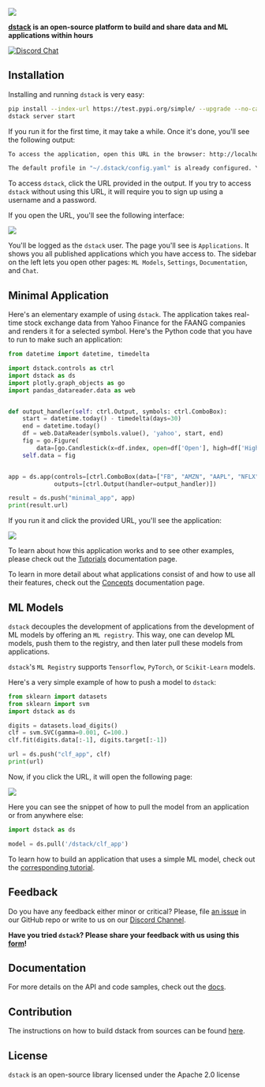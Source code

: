 ![](https://raw.githubusercontent.com/dstackai/dstack/master/splash.png)

**[dstack](https://dstack.ai/) is an open-source platform to build and share data and ML applications within hours**

[![Discord Chat](https://img.shields.io/discord/687649691688501294.svg)](https://discord.gg/)

## Installation

Installing and running `dstack` is very easy:

```bash
pip install --index-url https://test.pypi.org/simple/ --upgrade --no-cache-dir --extra-index-url=https://pypi.org/simple/ dstack==0.6.1.dev2
dstack server start
```

If you run it for the first time, it may take a while. Once it's done, you'll see the following output:

```bash
To access the application, open this URL in the browser: http://localhost:8080/auth/verify?user=dstack&code=xxxxxxxx-xxxx-xxxx-xxxx-xxxxxxxxxxxx&next=/

The default profile in "~/.dstack/config.yaml" is already configured. You are welcome to push your applications using Python package.
```

To access `dstack`, click the URL provided in the output. If you try to access `dstack` without using this URL, it will
require you to sign up using a username and a password.

If you open the URL, you'll see the following interface:

![](https://gblobscdn.gitbook.com/assets%2F-LyOZaAwuBdBTEPqqlZy%2F-MRGHEBnXtyh5_mlTAlZ%2F-MRGIG9IIEM79SdH_Fwx%2Fds_signed_in_empty.png?alt=media&token=90450054-8afa-43ec-b0af-9b3347a45e31)

You'll be logged as the `dstack` user. The page you'll see is `Applications`. It shows you all published applications
which you have access to. The sidebar on the left lets you open other pages: `ML Models`, `Settings`, `Documentation`,
and `Chat`.

## Minimal Application

Here's an elementary example of using `dstack`. The application takes real-time stock exchange data from Yahoo Finance
for the FAANG companies and renders it for a selected symbol. Here's the Python code that you have to run to make such
an application:

```python
from datetime import datetime, timedelta

import dstack.controls as ctrl
import dstack as ds
import plotly.graph_objects as go
import pandas_datareader.data as web


def output_handler(self: ctrl.Output, symbols: ctrl.ComboBox):
    start = datetime.today() - timedelta(days=30)
    end = datetime.today()
    df = web.DataReader(symbols.value(), 'yahoo', start, end)
    fig = go.Figure(
        data=[go.Candlestick(x=df.index, open=df['Open'], high=df['High'], low=df['Low'], close=df['Close'])])
    self.data = fig


app = ds.app(controls=[ctrl.ComboBox(data=["FB", "AMZN", "AAPL", "NFLX", "GOOG"])],
             outputs=[ctrl.Output(handler=output_handler)])

result = ds.push("minimal_app", app)
print(result.url)
```

If you run it and click the provided URL, you'll see the application:

![](https://gblobscdn.gitbook.com/assets%2F-LyOZaAwuBdBTEPqqlZy%2F-MRGHEBnXtyh5_mlTAlZ%2F-MRGIh18UuHTjmCXfIpD%2Fds_minimal_app.png?alt=media&token=17759f21-7e99-43bd-b790-70ecbbf21c3c)

To learn about how this application works and to see other examples, please check out
the [Tutorials](https://docs.dstack.ai/tutorials) documentation page.

To learn in more detail about what applications consist of and how to use all their features, check out
the [Concepts](https://docs.dstack.ai/concepts) documentation page.

## ML Models

`dstack` decouples the development of applications from the development of ML models by offering an `ML registry`. This
way, one can develop ML models, push them to the registry, and then later pull these models from applications.

`dstack`'s `ML Registry` supports `Tensorflow`, `PyTorch`, or `Scikit-Learn` models.

Here's a very simple example of how to push a model to `dstack`:

```python
from sklearn import datasets
from sklearn import svm
import dstack as ds

digits = datasets.load_digits()
clf = svm.SVC(gamma=0.001, C=100.)
clf.fit(digits.data[:-1], digits.target[:-1])

url = ds.push("clf_app", clf)
print(url)
```

Now, if you click the URL, it will open the following page:

![](https://gblobscdn.gitbook.com/assets%2F-LyOZaAwuBdBTEPqqlZy%2F-MRGNY5YFKhVKgIGfGWP%2F-MRGNzac1vfYPdiF6LKJ%2Fds_%20clf_app.png?alt=media&token=6cc4027a-6c4a-489d-bd55-a88f17a7344b)

Here you can see the snippet of how to pull the model from an application or from anywhere else:

```python
import dstack as ds

model = ds.pull('/dstack/clf_app')
```

To learn how to build an application that uses a simple ML model, check out
the [corresponding tutorial](https://docs.dstack.ai/tutorials/simple-application-with-scikit-learn-model).

## Feedback

Do you have any feedback either minor or critical? Please, file [an issue](https://github.com/dstackai/dstack/issues) in
our GitHub repo or write to us on our [Discord Channel](https://discord.com/invite/8xfhEYa).

**Have you tried `dstack`? Please share your feedback with us using this [form](https://forms.gle/4U6Z6hmZhbAtEDK29)!**

## Documentation

For more details on the API and code samples, check out the [docs](https://docs.dstack.ai/).

## Contribution

The instructions on how to build dstack from sources can be found [here](CONTRIBUTING.md).

## License

`dstack` is an open-source library licensed under the Apache 2.0 license